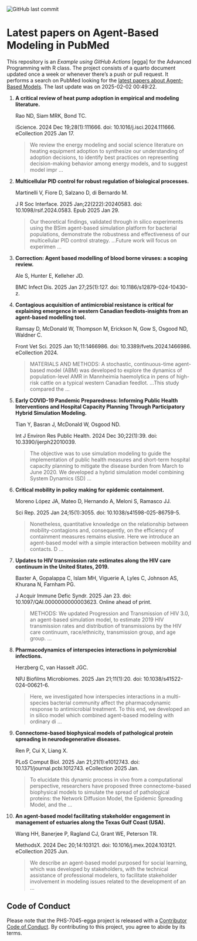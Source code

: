 ![GitHub last
commit](https://img.shields.io/github/last-commit/UofUEpiBio/PHS-7045-egga.png)

# Latest papers on Agent-Based Modeling in PubMed

This repository is an *Example using GitHub Actions* \[egga\] for the
Advanced Programming with R class. The project consists of a quarto
document updated once a week or whenever there’s a push or pull request.
It performs a search on PubMed looking for the <a
href="https://pubmed.ncbi.nlm.nih.gov/?term=agent-based+model&amp;sort=date"
target="_blank">latest papers about Agent-Based Models</a>. The last
update was on 2025-02-02 00:49:22.

<div class="cell">

</div>

1.  **A critical review of heat pump adoption in empirical and modeling
    literature.**

    Rao ND, Siam MRK, Bond TC.

    iScience. 2024 Dec 19;28(1):111666. doi: 10.1016/j.isci.2024.111666.
    eCollection 2025 Jan 17.

    > We review the energy modeling and social science literature on
    > heating equipment adoption to synthesize our understanding of
    > adoption decisions, to identify best practices on representing
    > decision-making behavior among energy models, and to suggest model
    > impr …

2.  **Multicellular PID control for robust regulation of biological
    processes.**

    Martinelli V, Fiore D, Salzano D, di Bernardo M.

    J R Soc Interface. 2025 Jan;22(222):20240583. doi:
    10.1098/rsif.2024.0583. Epub 2025 Jan 29.

    > Our theoretical findings, validated through in silico experiments
    > using the BSim agent-based simulation platform for bacterial
    > populations, demonstrate the robustness and effectiveness of our
    > multicellular PID control strategy. …Future work will focus on
    > experimen …

3.  **Correction: Agent based modelling of blood borne viruses: a
    scoping review.**

    Ale S, Hunter E, Kelleher JD.

    BMC Infect Dis. 2025 Jan 27;25(1):127. doi:
    10.1186/s12879-024-10430-z.

4.  **Contagious acquisition of antimicrobial resistance is critical for
    explaining emergence in western Canadian feedlots-insights from an
    agent-based modelling tool.**

    Ramsay D, McDonald W, Thompson M, Erickson N, Gow S, Osgood ND,
    Waldner C.

    Front Vet Sci. 2025 Jan 10;11:1466986. doi:
    10.3389/fvets.2024.1466986. eCollection 2024.

    > MATERIALS AND METHODS: A stochastic, continuous-time agent-based
    > model (ABM) was developed to explore the dynamics of
    > population-level AMR in Mannheimia haemolytica in pens of
    > high-risk cattle on a typical western Canadian feedlot. …This
    > study compared the …

5.  **Early COVID-19 Pandemic Preparedness: Informing Public Health
    Interventions and Hospital Capacity Planning Through Participatory
    Hybrid Simulation Modeling.**

    Tian Y, Basran J, McDonald W, Osgood ND.

    Int J Environ Res Public Health. 2024 Dec 30;22(1):39. doi:
    10.3390/ijerph22010039.

    > The objective was to use simulation modeling to guide the
    > implementation of public health measures and short-term hospital
    > capacity planning to mitigate the disease burden from March to
    > June 2020. We developed a hybrid simulation model combining System
    > Dynamics (SD) …

6.  **Critical mobility in policy making for epidemic containment.**

    Moreno López JA, Mateo D, Hernando A, Meloni S, Ramasco JJ.

    Sci Rep. 2025 Jan 24;15(1):3055. doi: 10.1038/s41598-025-86759-5.

    > Nonetheless, quantitative knowledge on the relationship between
    > mobility-contagions and, consequently, on the efficiency of
    > containment measures remains elusive. Here we introduce an
    > agent-based model with a simple interaction between mobility and
    > contacts. D …

7.  **Updates to HIV transmission rate estimates along the HIV care
    continuum in the United States, 2019.**

    Baxter A, Gopalappa C, Islam MH, Viguerie A, Lyles C, Johnson AS,
    Khurana N, Farnham PG.

    J Acquir Immune Defic Syndr. 2025 Jan 23. doi:
    10.1097/QAI.0000000000003623. Online ahead of print.

    > METHODS: We updated Progression and Transmission of HIV 3.0, an
    > agent-based simulation model, to estimate 2019 HIV transmission
    > rates and distribution of transmissions by the HIV care continuum,
    > race/ethnicity, transmission group, and age group. …

8.  **Pharmacodynamics of interspecies interactions in polymicrobial
    infections.**

    Herzberg C, van Hasselt JGC.

    NPJ Biofilms Microbiomes. 2025 Jan 21;11(1):20. doi:
    10.1038/s41522-024-00621-6.

    > Here, we investigated how interspecies interactions in a
    > multi-species bacterial community affect the pharmacodynamic
    > response to antimicrobial treatment. To this end, we developed an
    > in silico model which combined agent-based modeling with ordinary
    > di …

9.  **Connectome-based biophysical models of pathological protein
    spreading in neurodegenerative diseases.**

    Ren P, Cui X, Liang X.

    PLoS Comput Biol. 2025 Jan 21;21(1):e1012743. doi:
    10.1371/journal.pcbi.1012743. eCollection 2025 Jan.

    > To elucidate this dynamic process in vivo from a computational
    > perspective, researchers have proposed three connectome-based
    > biophysical models to simulate the spread of pathological
    > proteins: the Network Diffusion Model, the Epidemic Spreading
    > Model, and the …

10. **An agent-based model facilitating stakeholder engagement in
    management of estuaries along the Texas Gulf Coast (USA).**

    Wang HH, Banerjee P, Ragland CJ, Grant WE, Peterson TR.

    MethodsX. 2024 Dec 20;14:103121. doi: 10.1016/j.mex.2024.103121.
    eCollection 2025 Jun.

    > We describe an agent-based model purposed for social learning,
    > which was developed by stakeholders, with the technical assistance
    > of professional modelers, to facilitate stakeholder involvement in
    > modeling issues related to the development of an …

## Code of Conduct

Please note that the PHS-7045-egga project is released with a
[Contributor Code of
Conduct](https://contributor-covenant.org/version/2/1/CODE_OF_CONDUCT.html).
By contributing to this project, you agree to abide by its terms.
